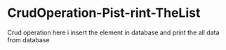 # CrudOperation-Pist-rint-TheList
Crud operation here i insert the element in database and print the all data from database
